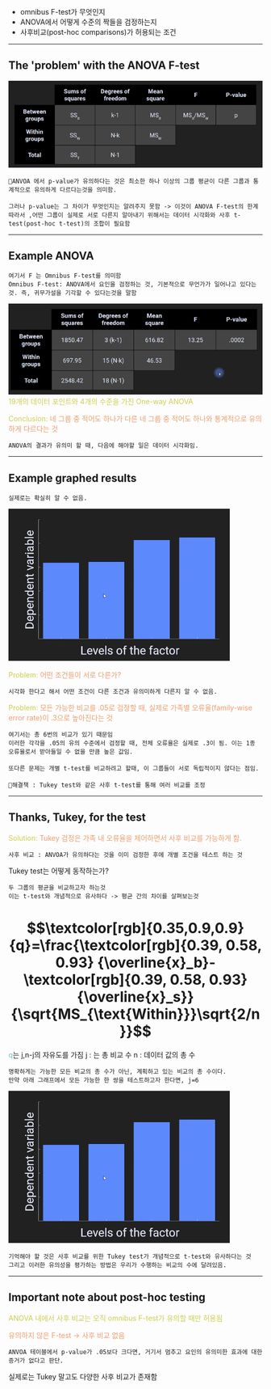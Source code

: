 - omnibus F-test가 무엇인지
- ANOVA에서 어떻게 수준의 짝들을 검정하는지
- 사후비교(post-hoc comparisons)가 허용되는 조건

---
## The 'problem' with the ANOVA F-test
![162.Pasted image 20240928100347](../pic/13.%20Analysis%20of%20Variance(ANOVA)/162.Pasted%20image%2020240928100347.png)
	
	ANVOA 에서 p-value가 유의하다는 것은 최소한 하나 이상의 그룹 평균이 다른 그룹과 통계적으로 유의하게 다르다는것을 의미함.
	
	그러나 p-value는 그 차이가 무엇인지는 알려주지 못함 -> 이것이 ANOVA F-test의 한계
	따라서 ,어떤 그룹이 실제로 서로 다른지 알아내기 위해서는 데이터 시각화와 사후 t-test(post-hoc t-test)의 조합이 필요함

---
## Example ANOVA
	여기서 F 는 Omnibus F-test를 의미함
	Omnibus F-test: ANOVA에서 요인을 검정하는 것, 기본적으로 무언가가 일어나고 있다는 것. 즉, 귀무가설을 기각할 수 있다는것을 말함

![162.Pasted image 20240928101205](../pic/13.%20Analysis%20of%20Variance(ANOVA)/162.Pasted%20image%2020240928101205.png)
<span style="color:rgb(205, 205, 81)">19개의 데이터 포인트와 4개의 수준을 가진 One-way ANOVA</span> 

<span style="color:rgb(205, 205, 81)">Conclusion:</span><span style="color:rgb(236, 158, 111)"> 네 그룹 중 적어도 하나가 다른 네 그룹 중 적어도 하나와 통계적으로 유의하게 다르다는 것</span>

	ANOVA의 결과가 유의미 할 때, 다음에 해야할 일은 데이터 시각화임.
---
## Example graphed results

	실제로는 확실히 알 수 없음.
![162.Pasted image 20240928102232](../pic/13.%20Analysis%20of%20Variance(ANOVA)/162.Pasted%20image%2020240928102232.png)

<span style="color:rgb(205, 205, 81)">Problem:</span>  <span style="color:rgb(236, 158, 111)">어떤 조건들이 서로 다른가?</span> 

	시각화 한다고 해서 어떤 조건이 다른 조건과 유의미하게 다른지 알 수 없음.

<span style="color:rgb(205, 205, 81)">Problem:</span>  <span style="color:rgb(236, 158, 111)">모든 가능한 비교를 .05로 검정할 때, 실제로 가족별 오류율(family-wise error rate)이 .3으로 높아진다는 것</span> 

	여기서는 총 6번의 비교가 있기 때문임 
	이러한 각각을 .05의 유의 수준에서 검정할 때, 전체 오류율은 실제로 .3이 됨. 이는 1종 오류율로서 받아들일 수 없을 만큼 높은 값임.

	또다른 문제는 개별 t-test를 비교하려고 할때, 이 그룹들이 서로 독립적이지 않다는 점임. 
	
	해결책 : Tukey test와 같은 사후 t-test를 통해 여러 비교를 조정

---
## Thanks, Tukey, for the test

<span style="color:rgb(205, 205, 81)">Solution:</span> <span style="color:rgb(236, 158, 111)">Tukey 검정은 가족 내 오류율을 제어하면서 사후 비교를 가능하게 함.</span> 

	사후 비교 : ANVOA가 유의하다는 것을 이미 검정한 후에 개별 조건을 테스트 하는 것 

Tukey test는 어떻게 동작하는가?

	두 그룹의 평균을 비교하고자 하는것
	이는 t-test와 개념적으로 유사하다 -> 평균 간의 차이를 살펴보는것
# $$\textcolor[rgb]{0.35,0.9,0.9} {q}=\frac{\textcolor[rgb]{0.39, 0.58, 0.93} {\overline{x}_b}-\textcolor[rgb]{0.39, 0.58, 0.93} {\overline{x}_s}}{\sqrt{MS_{\text{Within}}}\sqrt{2/n}}$$
<span style="color:rgb(116, 195, 194)">q</span>는 j,n-j의 자유도를 가짐
j : 는 총 비교 수
n :  데이터 값의 총 수

	명확하게는 가능한 모든 비교의 총 수가 아닌, 계획하고 있는 비교의 총 수이다.
	만약 아래 그래프에서 모든 가능한 한 쌍을 테스트하고자 한다면, j=6
![162.Pasted image 20240928102232](../pic/13.%20Analysis%20of%20Variance(ANOVA)/162.Pasted%20image%2020240928102232.png)

	기억해야 할 것은 사후 비교를 위한 Tukey test가 개념적으로 t-test와 유사하다는 것
	그리고 이러한 유의성을 평가하는 방법은 우리가 수행하는 비교의 수에 달려있음.

---
## Important note about post-hoc testing

<span style="color:rgb(205, 205, 81)">ANOVA 내에서 사후 비교는 오직 omnibus F-test가 유의할 때만 허용됨</span>

<span style="color:rgb(236, 158, 111)">유의하지 않은 F-test -> 사후 비교 없음</span> 

	ANVOA 테이블에서 p-value가 .05보다 크다면, 거기서 멈추고 요인의 유의미한 효과에 대한 증거가 없다고 판단.

실제로는 Tukey 말고도 다양한 사후 비교가 존재함